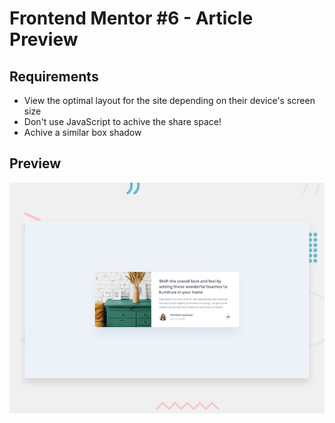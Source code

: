 # Frontend Mentor #6 - Article Preview

## Requirements

- View the optimal layout for the site depending on their device's screen size
- Don't use JavaScript to achive the share space!
- Achive a similar box shadow

## Preview

![Preview Desktop](/design/desktop-preview.jpg)
